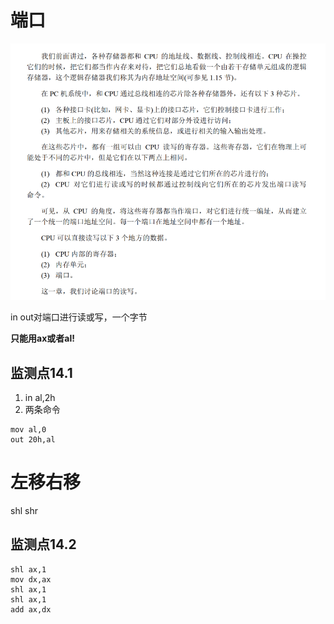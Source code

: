 # 端口
![Alt text](image-53.png)

in out对端口进行读或写，一个字节

**只能用ax或者al!**

## 监测点14.1
1. in al,2h
2. 两条命令
```
mov al,0
out 20h,al
```
# 左移右移
shl shr
## 监测点14.2
```
shl ax,1
mov dx,ax
shl ax,1
shl ax,1
add ax,dx
```